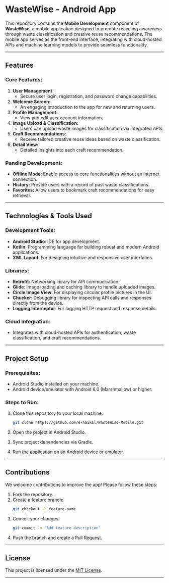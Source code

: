 

# **WasteWise - Android App**  
This repository contains the **Mobile Development** component of **WasteWise**, a mobile application designed to promote recycling awareness through waste classification and creative reuse recommendations. The mobile app serves as the front-end interface, integrating with cloud-hosted APIs and machine learning models to provide seamless functionality.

---

## **Features**  

### **Core Features:**  
1. **User Management:**  
   - Secure user login, registration, and password change capabilities.  
2. **Welcome Screen:**  
   - An engaging introduction to the app for new and returning users.  
3. **Profile Management:**  
   - View and edit user account information.  
4. **Image Upload & Classification:**  
   - Users can upload waste images for classification via integrated APIs.  
5. **Craft Recommendations:**  
   - Receive tailored creative reuse ideas based on waste classification.  
6. **Detail View:**  
   - Detailed insights into each craft recommendation.  

### **Pending Development:**  
- **Offline Mode:** Enable access to core functionalities without an internet connection.  
- **History:** Provide users with a record of past waste classifications.  
- **Favorites:** Allow users to bookmark craft recommendations for easy retrieval.  

---

## **Technologies & Tools Used**  

### **Development Tools:**  
- **Android Studio**: IDE for app development.  
- **Kotlin**: Programming language for building robust and modern Android applications.  
- **XML Layout**: For designing intuitive and responsive user interfaces.  

### **Libraries:**  
- **Retrofit**: Networking library for API communication.  
- **Glide**: Image loading and caching library to handle uploaded images.  
- **Circle Image View**: For displaying circular profile pictures in the UI.  
- **Chucker**: Debugging library for inspecting API calls and responses directly from the device.  
- **Logging Interceptor**: For logging HTTP request and response details.  

### **Cloud Integration:**  
- Integrates with cloud-hosted APIs for authentication, waste classification, and craft recommendations.  

---

## **Project Setup**  

### **Prerequisites:**  
- Android Studio installed on your machine.  
- Android device/emulator with Android 6.0 (Marshmallow) or higher.  

### **Steps to Run:**  
1. Clone this repository to your local machine:  
   ```bash  
   git clone https://github.com/e-haikal/WasteWise-Mobile.git  
   ```  

2. Open the project in Android Studio.  
3. Sync project dependencies via Gradle.  
4. Run the application on an Android device or emulator.  

---

## **Contributions**  
We welcome contributions to improve the app! Please follow these steps:  
1. Fork the repository.  
2. Create a feature branch:  
   ```bash  
   git checkout -b feature-name  
   ```  
3. Commit your changes:  
   ```bash  
   git commit -m "Add feature description"  
   ```  
4. Push the branch and create a Pull Request.  

---

## **License**  
This project is licensed under the [MIT License](LICENSE).  

---

